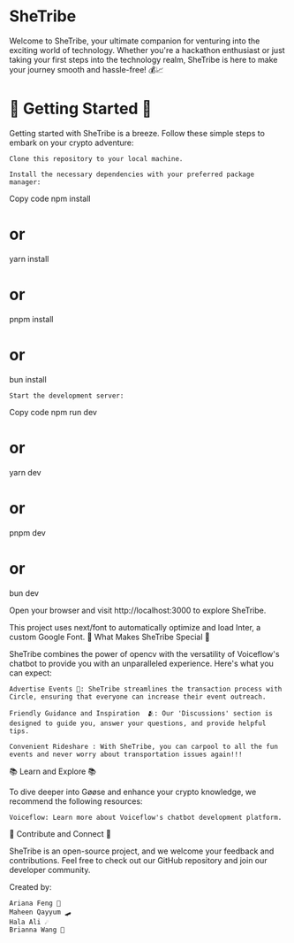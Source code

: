 # SheTribe
Welcome to SheTribe, your ultimate companion for venturing into the exciting world of technology. Whether you're a hackathon enthusiast or just taking your first steps into the technology realm, SheTribe is here to make your journey smooth and hassle-free! 💰📈


# 🚀 Getting Started 🚀

Getting started with SheTribe is a breeze. Follow these simple steps to embark on your crypto adventure:

    Clone this repository to your local machine.

    Install the necessary dependencies with your preferred package manager:

Copy code
npm install
# or
yarn install
# or
pnpm install
# or
bun install

    Start the development server:

Copy code
npm run dev
# or
yarn dev
# or
pnpm dev
# or
bun dev

Open your browser and visit http://localhost:3000 to explore SheTribe.

This project uses next/font to automatically optimize and load Inter, a custom Google Font.
🦆 What Makes SheTribe Special 🦆

SheTribe combines the power of opencv with the versatility of Voiceflow's chatbot to provide you with an unparalleled experience. Here's what you can expect:

    Advertise Events 💸: SheTribe streamlines the transaction process with Circle, ensuring that everyone can increase their event outreach.

    Friendly Guidance and Inspiration  🫂: Our 'Discussions' section is designed to guide you, answer your questions, and provide helpful tips.

    Convenient Rideshare : With SheTribe, you can carpool to all the fun events and never worry about transportation issues again!!!

📚 Learn and Explore 📚

To dive deeper into Gøøse and enhance your crypto knowledge, we recommend the following resources:

    Voiceflow: Learn more about Voiceflow's chatbot development platform.

🤝 Contribute and Connect 🤝

SheTribe is an open-source project, and we welcome your feedback and contributions. Feel free to check out our GitHub repository and join our developer community.


Created by:

    Ariana Feng 🐰
    Maheen Qayyum 🛹
    Hala Ali ☄️
    Brianna Wang 👹
